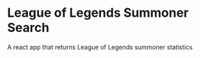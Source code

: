 # League of Legends Summoner Search
 A react app that returns League of Legends summoner statistics
